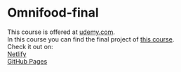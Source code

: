 # Omnifood-final
This course is offered at [udemy.com](https://www.udemy.com/).<br>
In this course you can find the final project of [this course](https://www.udemy.com/course/design-and-develop-a-killer-website-with-html5-and-css3/).<br>
Check it out on:<br> [Netlify](https://omnifood-andrey.netlify.app) <br>    [GitHub Pages](https://dzaandry.github.io/Omnifood-final/)
